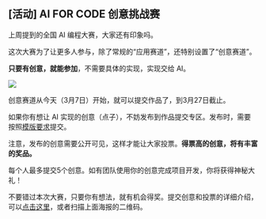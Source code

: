 ## [活动] AI FOR CODE 创意挑战赛

上周提到的全国 AI 编程大赛，大家还有印象吗。

这次大赛为了让更多人参与，除了常规的“应用赛道”，还特别设置了“创意赛道”。

**只要有创意，就能参加**，不需要具体的实现，实现交给 AI。

![](https://cdn.beekka.com/blogimg/asset/202503/bg2025030619.webp)

创意赛道从今天（3月7日）开始，就可以提交作品了，到3月27日截止。

如果你有想让 AI 实现的创意（点子），不妨发布到作品提交专区。发布时，需要按照[模版要求](https://bytedance.larkoffice.com/docx/RooLdy1Q7oXVzXx9MJMcWfNcnCe)提交。

注意，发布的创意需要公开可见，这样才能让大家投票。**得票高的创意，将有丰富的奖品。**

每个人最多提交5个创意。如有团队使用你的创意完成项目开发，你将获得神秘大礼！

不要错过本次大赛，只要你有想法，就有机会得奖。提交创意和投票的详细介绍，可以[点击这里](https://sourl.co/5thdnz)，或者扫描上面海报的二维码。
